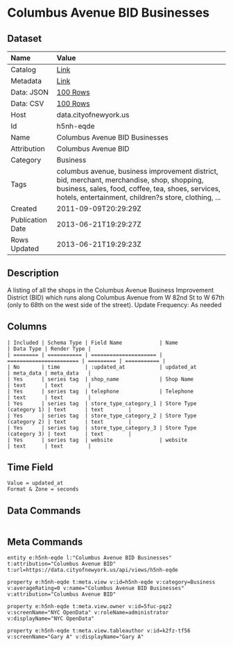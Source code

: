 # Columbus Avenue BID Businesses

## Dataset

| Name | Value |
| :--- | :---- |
| Catalog | [Link](https://catalog.data.gov/dataset/columbus-avenue-bid-businesses-4c7fd) |
| Metadata | [Link](https://data.cityofnewyork.us/api/views/h5nh-eqde) |
| Data: JSON | [100 Rows](https://data.cityofnewyork.us/api/views/h5nh-eqde/rows.json?max_rows=100) |
| Data: CSV | [100 Rows](https://data.cityofnewyork.us/api/views/h5nh-eqde/rows.csv?max_rows=100) |
| Host | data.cityofnewyork.us |
| Id | h5nh-eqde |
| Name | Columbus Avenue BID Businesses |
| Attribution | Columbus Avenue BID |
| Category | Business |
| Tags | columbus avenue, business improvement district, bid, merchant, merchandise, shop, shopping, business, sales, food, coffee, tea, shoes, services, hotels, entertainment, children?s store, clothing, ... |
| Created | 2011-09-09T20:29:29Z |
| Publication Date | 2013-06-21T19:29:27Z |
| Rows Updated | 2013-06-21T19:29:23Z |

## Description

A listing of all the shops in the Columbus Avenue Business Improvement District (BID) which runs along Columbus Avenue from  W 82nd St to W 67th (only to 68th on the west side of the street).
Update Frequency: As needed

## Columns

```ls
| Included | Schema Type | Field Name            | Name                    | Data Type | Render Type |
| ======== | =========== | ===================== | ======================= | ========= | =========== |
| No       | time        | :updated_at           | updated_at              | meta_data | meta_data   |
| Yes      | series tag  | shop_name             | Shop Name               | text      | text        |
| Yes      | series tag  | telephone             | Telephone               | text      | text        |
| Yes      | series tag  | store_type_category_1 | Store Type (category 1) | text      | text        |
| Yes      | series tag  | store_type_category_2 | Store Type (category 2) | text      | text        |
| Yes      | series tag  | store_type_category_3 | Store Type (category 3) | text      | text        |
| Yes      | series tag  | website               | website                 | text      | text        |
```

## Time Field

```ls
Value = updated_at
Format & Zone = seconds
```

## Data Commands

```ls
```

## Meta Commands

```ls
entity e:h5nh-eqde l:"Columbus Avenue BID Businesses" t:attribution="Columbus Avenue BID" t:url=https://data.cityofnewyork.us/api/views/h5nh-eqde

property e:h5nh-eqde t:meta.view v:id=h5nh-eqde v:category=Business v:averageRating=0 v:name="Columbus Avenue BID Businesses" v:attribution="Columbus Avenue BID"

property e:h5nh-eqde t:meta.view.owner v:id=5fuc-pqz2 v:screenName="NYC OpenData" v:roleName=administrator v:displayName="NYC OpenData"

property e:h5nh-eqde t:meta.view.tableauthor v:id=k2fz-tf56 v:screenName="Gary A" v:displayName="Gary A"
```
